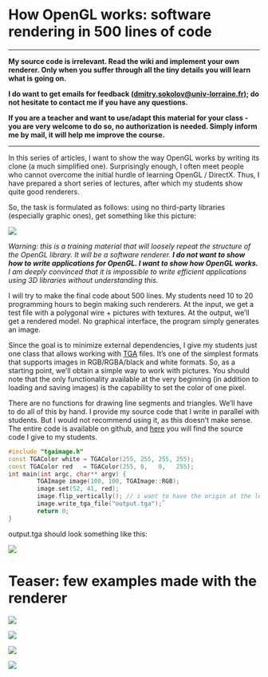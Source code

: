 # How OpenGL works: software rendering in 500 lines of code

***

**My source code is irrelevant. Read the wiki and implement your own renderer. Only when you suffer through all the tiny details you will learn what is going on.**

**I do want to get emails for feedback (dmitry.sokolov@univ-lorraine.fr); do not hesitate to contact me if you have any questions.**

**If you are a teacher and want to use/adapt this material for your class - you are very welcome to do so, no authorization is needed. Simply inform me by mail, it will help me improve the course.**

***


In this series of articles, I want to show the way OpenGL works by writing its clone (a much simplified one). Surprisingly enough, I often meet people who cannot overcome the initial hurdle of learning OpenGL / DirectX. Thus, I have prepared a short series of lectures, after which my students show quite good renderers.

So, the task is formulated as follows: using no third-party libraries (especially graphic ones), get something like this picture:

![](https://raw.githubusercontent.com/ssloy/tinyrenderer/gh-pages/img/00-home/africanhead.png)

_Warning: this is a training material that will loosely repeat the structure of the OpenGL library. It will be a software renderer. **I do not want to show how to write applications for OpenGL. I want to show how OpenGL works.** I am deeply convinced that it is impossible to write efficient applications using 3D libraries without understanding this._

I will try to make the final code about 500 lines. My students need 10 to 20 programming hours to begin making such renderers. At the input, we get a test file with a polygonal wire + pictures with textures. At the output, we’ll get a rendered model. No graphical interface, the program simply generates an image.


Since the goal is to minimize external dependencies, I give my students just one class that allows working with [TGA](http://en.wikipedia.org/wiki/Truevision_TGA) files. It’s one of the simplest formats that supports images in RGB/RGBA/black and white formats. So, as a starting point, we’ll obtain a simple way to work with pictures. You should note that the only functionality available at the very beginning (in addition to loading and saving images) is the capability to set the color of one pixel.

There are no functions for drawing line segments and triangles. We’ll have to do all of this by hand. I provide my source code that I write in parallel with students. But I would not recommend using it, as this doesn’t make sense. The entire code is available on github, and [here](https://github.com/ssloy/tinyrenderer/tree/909fe20934ba5334144d2c748805690a1fa4c89f) you will find the source code I give to my students.

```C++
#include "tgaimage.h"
const TGAColor white = TGAColor(255, 255, 255, 255);
const TGAColor red   = TGAColor(255, 0,   0,   255);
int main(int argc, char** argv) {
        TGAImage image(100, 100, TGAImage::RGB);
        image.set(52, 41, red);
        image.flip_vertically(); // i want to have the origin at the left bottom corner of the image
        image.write_tga_file("output.tga");`
        return 0;
}
```

output.tga should look something like this:

![](https://raw.githubusercontent.com/ssloy/tinyrenderer/gh-pages/img/00-home/reddot.png)


# Teaser: few examples made with the renderer

![](https://raw.githubusercontent.com/ssloy/tinyrenderer/gh-pages/img/00-home/demon.png)

![](https://raw.githubusercontent.com/ssloy/tinyrenderer/gh-pages/img/00-home/diablo-glow.png)

![](https://raw.githubusercontent.com/ssloy/tinyrenderer/gh-pages/img/00-home/boggie.png) 

![](https://raw.githubusercontent.com/ssloy/tinyrenderer/gh-pages/img/00-home/diablo-ssao.png)